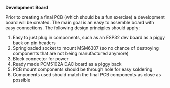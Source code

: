 **Development Board**

Prior to creating a final PCB (which should be a fun exercise) a development board will be created. The main goal is an easy to assemble board with easy connections. The following design principles should apply:
1. Easy to just plug in components, such as an ESP32 dev board as a piggy back on pin headers
2. Springloaded socket to mount MSM6307 (so no chance of destroying components that are not being manufactured anymore)
3. Block connector for power
4. Ready made PCM5102A DAC board as a piggy back
5. PCB mount components should be through hole for easy soldering
6. Components used should match the final PCB components as close as possible

